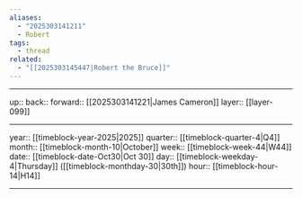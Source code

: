 ```yaml
---
aliases:
  - "2025303141211"
  - Robert
tags:
  - thread
related:
  - "[[2025303145447|Robert the Bruce]]"
---
```




***

up:: 
back:: 
forward:: [[2025303141221|James Cameron]]
layer:: [[layer-099]]

***

year:: [[timeblock-year-2025|2025]]
quarter:: [[timeblock-quarter-4|Q4]]
month:: [[timeblock-month-10|October]]
week:: [[timeblock-week-44|W44]]
date:: [[timeblock-date-Oct30|Oct 30]]
day:: [[timeblock-weekday-4|Thursday]] ([[timeblock-monthday-30|30th]])
hour:: [[timeblock-hour-14|H14]]

***
